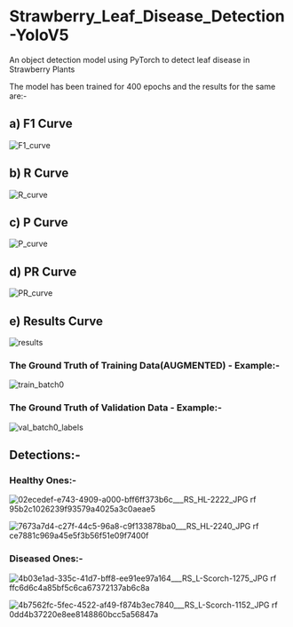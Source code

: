 # Strawberry_Leaf_Disease_Detection-YoloV5
An object detection model using PyTorch to detect leaf disease in Strawberry Plants

The model has been trained for 400 epochs and the results for the same are:-

## a) F1 Curve

![F1_curve](https://user-images.githubusercontent.com/106440078/180351845-03a1d848-5fb6-4893-9f58-30a7d79bc850.png)

## b) R Curve

![R_curve](https://user-images.githubusercontent.com/106440078/180351903-9a96f623-c6fa-47a4-9ff0-dbf0ea087835.png)

## c) P Curve

![P_curve](https://user-images.githubusercontent.com/106440078/180351933-f1cc9645-ca8a-464f-891b-96f1dd20e810.png)

## d) PR Curve

![PR_curve](https://user-images.githubusercontent.com/106440078/180351961-1f6440ff-a893-4038-8be0-19c4e1223169.png)

## e) Results Curve

![results](https://user-images.githubusercontent.com/106440078/180352008-717d68f2-d047-4edd-b96e-60700016835e.png)

### The Ground Truth of Training Data(AUGMENTED) - Example:-

![train_batch0](https://user-images.githubusercontent.com/106440078/180352187-0934721b-4311-455f-a62f-d2a1a9b15ed3.jpg)

### The Ground Truth of Validation Data - Example:-

![val_batch0_labels](https://user-images.githubusercontent.com/106440078/180352347-61066986-4b37-41de-98f8-633e1a9f30be.jpg)

## Detections:-

### Healthy Ones:- 

![02ecedef-e743-4909-a000-bff6ff373b6c___RS_HL-2222_JPG rf 95b2c1026239f93579a4025a3c0aeae5](https://user-images.githubusercontent.com/106440078/180353017-0a6b7dbf-4d2b-4cf2-bb8e-256e368bbf50.jpg)

![7673a7d4-c27f-44c5-96a8-c9f133878ba0___RS_HL-2240_JPG rf ce7881c969a45e5f3b56f51e09f7400f](https://user-images.githubusercontent.com/106440078/180353043-f5691d4d-d152-4155-b0f3-a47777b4511f.jpg)

### Diseased Ones:-

![4b03e1ad-335c-41d7-bff8-ee91ee97a164___RS_L-Scorch-1275_JPG rf ffc6d6c4a85bf5c6ca67372137ab6c8a](https://user-images.githubusercontent.com/106440078/180353099-476f96bb-c47b-484f-a1b0-d1c3954241bd.jpg)

![4b7562fc-5fec-4522-af49-f874b3ec7840___RS_L-Scorch-1152_JPG rf 0dd4b37220e8ee8148860bcc5a56847a](https://user-images.githubusercontent.com/106440078/180353101-a3b31c99-5153-4507-a1d4-1e9c165ea8df.jpg)













